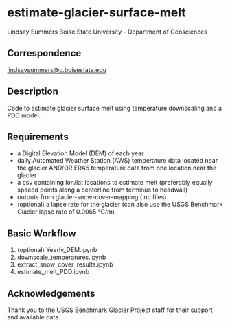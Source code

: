 # estimate-glacier-surface-melt
Lindsay Summers
Boise State University - Department of Geosciences

## Correspondence
lindsaysummers@u.boisestate.edu

## Description
Code to estimate glacier surface melt using temperature downscaling and a PDD model. 

## Requirements
- a Digital Elevation Model (DEM) of each year
- daily Automated Weather Station (AWS) temperature data located near the glacier AND/OR ERA5 temperature data from one location near the glacier
- a csv containing lon/lat locations to estimate melt (preferably equally spaced points along a centerline from terminus to headwall)
- outputs from glacier-snow-cover-mapping (.nc files)
- (optional) a lapse rate for the glacier (can also use the USGS Benchmark Glacier lapse rate of 0.0065 °C/m)

## Basic Workflow
1. (optional) Yearly_DEM.ipynb
2. downscale_temperatures.ipynb
3. extract_snow_cover_results.ipynb
4. estimate_melt_PDD.ipynb

## Acknowledgements
Thank you to the USGS Benchmark Glacier Project staff for their support and available data. 
